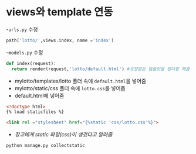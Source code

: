 # views와 template 연동
  -`urls.py` 수정
  ```python
  path('lotto/',views.index, name ='index')
  ```
  
  -`models.py` 수정
  ```python
  def index(request):
	return render(request,'lotto/default.html') #요청받은 템플릿을 렌더링 해줌
  
  ```
  
  - mylotto/templates/lotto 폴더 속에 `default.html`을 넣어줌
  - mylotto/static/css 폴더 속에 `lotto.css`를 넣어줌
  - default.html에 넣어줌
  
  ```html
  <!doctype html>
{% load staticfiles %}

<link rel ="stylesheet" href="{%static 'css/lotto.css'%}">
```
- *장고에게 static 파일(css)이 생겼다고 알려줌*
```shell
python manage.py collectstatic
```
